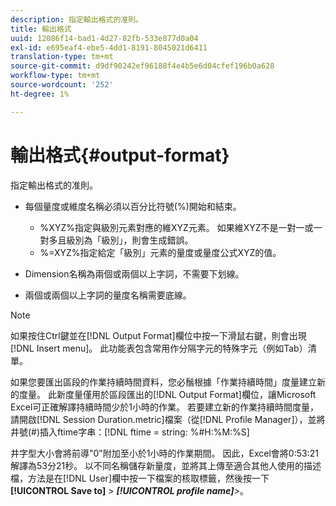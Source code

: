 ```yaml
---
description: 指定輸出格式的准則。
title: 輸出格式
uuid: 12086f14-bad1-4d27-82fb-533e877d0a04
exl-id: e695eaf4-ebe5-4dd1-8191-8045021d6411
translation-type: tm+mt
source-git-commit: d9df90242ef96188f4e4b5e6d04cfef196b0a628
workflow-type: tm+mt
source-wordcount: '252'
ht-degree: 1%

---
```


# 輸出格式{#output-format}

指定輸出格式的准則。

* 每個量度或維度名稱必須以百分比符號(%)開始和結束。

   * %XYZ%指定與級別元素對應的維XYZ元素。 如果維XYZ不是一對一或一對多且級別為「級別」，則會生成錯誤。
   * %=XYZ%指定給定「級別」元素的量度或量度公式XYZ的值。

* Dimension名稱為兩個或兩個以上字詞，不需要下划線。
* 兩個或兩個以上字詞的量度名稱需要底線。

>[!NOTE]
>
>如果按住Ctrl鍵並在[!DNL Output Format]欄位中按一下滑鼠右鍵，則會出現[!DNL Insert menu]。 此功能表包含常用作分隔字元的特殊字元（例如Tab）清單。

如果您要匯出區段的作業持續時間資料，您必鬚根據「作業持續時間」度量建立新的度量。 此新度量僅用於區段匯出的[!DNL Output Format]欄位，讓Microsoft Excel可正確解譯持續時間少於1小時的作業。 若要建立新的作業持續時間度量，請開啟[!DNL Session Duration.metric]檔案（從[!DNL Profile Manager]），並將井號(#)插入ftime字串：[!DNL ftime = string: %#H:%M:%S]

井字型大小會將前導&quot;0&quot;附加至小於1小時的作業期間。 因此，Excel會將0:53:21解譯為53分21秒。 以不同名稱儲存新量度，並將其上傳至適合其他人使用的描述檔，方法是在[!DNL User]欄中按一下檔案的核取標籤，然後按一下&#x200B;**[!UICONTROL Save to]** > ***[!UICONTROL profile name]**>*。
